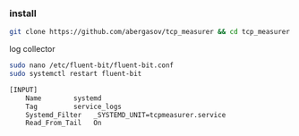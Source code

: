 ### install
```bash
git clone https://github.com/abergasov/tcp_measurer && cd tcp_measurer
```

log collector
```bash
sudo nano /etc/fluent-bit/fluent-bit.conf
sudo systemctl restart fluent-bit
```
```bash
[INPUT]
    Name        systemd
    Tag         service_logs
    Systemd_Filter   _SYSTEMD_UNIT=tcpmeasurer.service
    Read_From_Tail   On
```